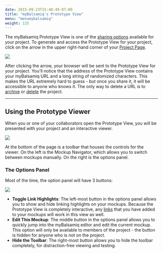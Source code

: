 ```yaml
---
date: 2015-09-23T15:48:49-07:00
title: "myBalsamiq's Prototype View"
menu: "menumybalsamiq"
weight: 125
---
```


The myBalsamiq Prototype View is one of the [sharing options](https://docs.balsamiq.com/mybalsamiq/sharing/) available for your project. To generate and access the Prototype View for your project, click on the arrow in the upper right-hand corner of your [Project Page](https://docs.balsamiq.com/mybalsamiq/project/).

![](//media.balsamiq.com/img/support/docs/myb/prototype_viewer_icon.png)

After clicking the arrow, your browser will be sent to the Prototype View for your project. You'll notice that the address of the Prototype View contains your myBalsamiq URL and a long string of randomized characters. This makes the URL extremely hard to guess - but once you share it, it will be accessible to anyone who knows it. The only way to delete a URL is to [archive](https://docs.balsamiq.com/mybalsamiq/home/#archiving-a-project) or [delete](https://docs.balsamiq.com/mybalsamiq/home/#deleting-project) the project.

---

## Using the Prototype Viewer

When you or one of your collaborators open the Prototype View, you will be presented with your project and an interactive viewer.

![](//media.balsamiq.com/img/support/docs/myb/prototype_view.png)

At the bottom of the page is a toolbar that houses the controls for the viewer. On the left is the Mockup Navigator, which allows you to switch between mockups manually. On the right is the options panel.

### The Options Panel

Most of the time, the option panel will have 3 buttons:

![](//media.balsamiq.com/img/support/docs/myb/options_panel.png)

* **Toggle Link Highlights**: The left-most button in the options panel allows you to show and hide linking highlights on your mockups. Because the Prototype View is completely interactive, any [links](https://docs.balsamiq.com/mybalsamiq/linking/) that you have added to your mockups will work in this view as well.
* **Edit This Mockup**: The middle button in the options panel allows you to quickly jump into the myBalsamiq editor and edit the current mockup. This option will only be available to members of the project - the button is hidden for anyone who is not on the project.
* **Hide the Toolbar**: The right-most button allows you to hide the toolbar completely, for distraction-free viewing and testing.
